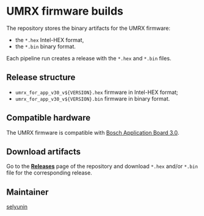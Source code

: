 # UMRX firmware builds

The repository stores the binary artifacts for the UMRX firmware:
* the `*.hex` Intel-HEX format,
* the `*.bin` binary format.

Each pipeline run creates a release with the `*.hex` and `*.bin` files.

## Release structure

* `umrx_for_app_v30_v${VERSION}.hex` firmware in Intel-HEX format;
* `umrx_for_app_v30_v${VERSION}.bin` firmware in binary format.

## Compatible hardware

The UMRX firmware is compatible with [Bosch Application Board 3.0](https://www.bosch-sensortec.com/software-tools/tools/application-board-3-0/).

## Download artifacts

Go to the [**Releases**](https://github.com/umrx-sw/umrx-firmware-builds/releases) page
of the repository and download `*.hex` and/or `*.bin` file for the corresponding release.


## Maintainer

[selyunin](https://github.com/selyunin)
